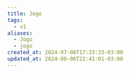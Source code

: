 ```yaml
---
title: Jogo
tags:
  - v1
aliases:
  - Jogo
  - jogo
created_at: 2024-07-08T17:33:33-03:00
updated_at: 2024-08-06T22:41:01-03:00
---
```


